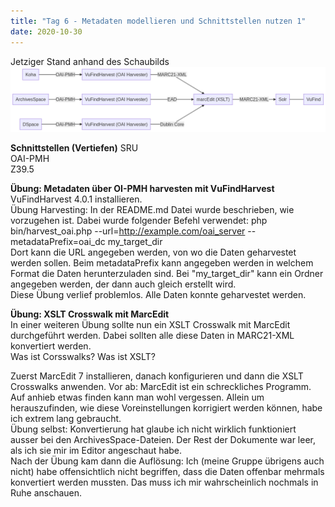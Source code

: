 ```yaml
---
title: "Tag 6 - Metadaten modellieren und Schnittstellen nutzen 1"
date: 2020-10-30
---
```

Jetziger Stand anhand des Schaubilds 
![Schaubild Unterricht](https://github.com/shannarachel/storys/blob/master/assets/schaubild.png?raw=true)

**Schnittstellen (Vertiefen)**
SRU  
OAI-PMH  
Z39.5 

**Übung: Metadaten über OI-PMH harvesten mit VuFindHarvest**  
VuFindHarvest 4.0.1 installieren.  
Übung Harvesting: In der README.md Datei wurde beschrieben, wie vorzugehen ist. Dabei wurde folgender Befehl verwendet:  php bin/harvest_oai.php --url=http://example.com/oai_server --metadataPrefix=oai_dc my_target_dir  
Dort kann die URL angegeben werden, von wo die Daten geharvestet werden sollen. Beim metadataPrefix kann angegeben werden in welchem Format die Daten herunterzuladen sind. Bei "my_target_dir" kann ein Ordner angegeben werden, der dann auch gleich erstellt wird.  
Diese Übung verlief problemlos. Alle Daten konnte geharvestet werden.  

**Übung: XSLT Crosswalk mit MarcEdit**  
In einer weiteren Übung sollte nun ein XSLT Crosswalk mit MarcEdit durchgeführt werden. Dabei sollten alle diese Daten in MARC21-XML konvertiert werden.  
Was ist Corsswalks? Was ist XSLT?  

Zuerst MarcEdit 7 installieren, danach konfigurieren und dann die XSLT Crosswalks anwenden. Vor ab: MarcEdit ist ein schreckliches Programm. Auf anhieb etwas finden kann man wohl vergessen. Allein um herauszufinden, wie diese Voreinstellungen korrigiert werden können, habe ich extrem lang gebraucht.  
Übung selbst: Konvertierung hat glaube ich nicht wirklich funktioniert ausser bei den ArchivesSpace-Dateien. Der Rest der Dokumente war leer, als ich sie mir im Editor angeschaut habe.  
Nach der Übung kam dann die Auflösung: Ich (meine Gruppe übrigens auch nicht) habe offensichtlich nicht begriffen, dass die Daten offenbar mehrmals konvertiert werden mussten. Das muss ich mir wahrscheinlich nochmals in Ruhe anschauen. 
